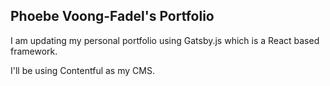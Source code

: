 ## Phoebe Voong-Fadel's Portfolio

I am updating my personal portfolio using Gatsby.js which is a React based framework.

I'll be using Contentful as my CMS. 